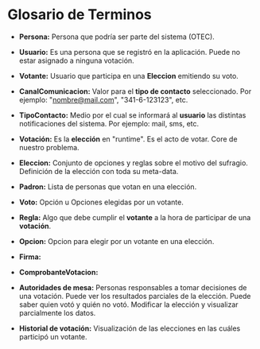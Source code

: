 # Glosario de Terminos

- **Persona:** Persona que podría ser parte del sistema (OTEC).

- **Usuario:** Es una persona que se registró en la aplicación. Puede no estar asignado a ninguna votación.

- **Votante:** Usuario que participa en una **Eleccion** emitiendo su voto.

- **CanalComunicacion:** Valor para el **tipo de contacto** seleccionado. Por ejemplo: "nombre@mail.com", "341-6-123123", etc.

- **TipoContacto:** Medio por el cual se informará al **usuario** las distintas notificaciones del sistema. Por ejemplo: mail, sms, etc.

- **Votación:** Es la **elección** en "runtime". Es el acto de votar. Core de nuestro problema.

- **Eleccion:** Conjunto de opciones y reglas sobre el motivo del sufragio. Definición de la elección con toda su meta-data.

- **Padron:** Lista de personas que votan en una elección.

- **Voto:** Opción u Opciones elegidas por un votante.

- **Regla:** Algo que debe cumplir el **votante** a la hora de participar de una **votación**.

- **Opcion:** Opcion para elegir por un votante en una elección.

- **Firma:**

- **ComprobanteVotacion:**

- **Autoridades de mesa:** Personas responsables a tomar decisiones de una votación. Puede ver los resultados parciales de la elección. Puede saber quien votó y quién no votó. Modificar la elección y visualizar parcialmente los datos.

- **Historial de votación:** Visualización de las elecciones en las cuáles participó un votante.
